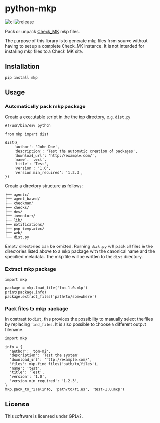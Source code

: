 # python-mkp

![ci](https://github.com/inettgmbh/python-mkp/workflows/ci/badge.svg)
![release](https://github.com/inettgmbh/python-mkp/workflows/release/badge.svg)

Pack or unpack [Check_MK](https://mathias-kettner.de/check_mk.html) mkp files.

The purpose of this library is to generate mkp files from source without having to set up a complete Check\_MK instance. It is not intended for installing mkp files to a Check\_MK site.
## Installation

    pip install mkp

## Usage

### Automatically pack mkp package

Create a executable script in the the top directory, e.g. `dist.py`

    #!/usr/bin/env python

    from mkp import dist

    dist({
        'author': 'John Doe',
        'description': 'Test the automatic creation of packages',
        'download_url': 'http://example.com/',
        'name': 'test',
        'title': 'Test',
        'version': '1.0',
        'version.min_required': '1.2.3',
    })

Create a directory structure as follows:

    ├── agents/
    ├── agent_based/
    ├── checkman/
    ├── checks/
    ├── doc/
    ├── inventory/
    ├── lib/
    ├── notifications/
    ├── pnp-templates/
    ├── web/
    └── dist.py

Empty directories can be omitted. Running `dist.py` will pack all files in the
directories listed above to a mkp package with the canonical name and the
specified metadata. The mkp file will be written to the `dist` directory.

### Extract mkp package

    import mkp

    package = mkp.load_file('foo-1.0.mkp')
    print(package.info)
    package.extract_files('path/to/somewhere')

### Pack files to mkp package

In contrast to `dist`, this provides the possibility to manually select the
files by replacing `find_files`. It is also possible to choose a different
output filename.

    import mkp

    info = {
      'author': 'tom-mi',
      'description': 'Test the system',
      'download_url': 'http://example.com/',
      'files': mkp.find_files('path/to/files'),
      'name': 'test',
      'title': 'Test',
      'version': '1.0',
      'version.min_required': '1.2.3',
    }
    mkp.pack_to_file(info, 'path/to/files', 'test-1.0.mkp')

## License

This software is licensed under GPLv2.

